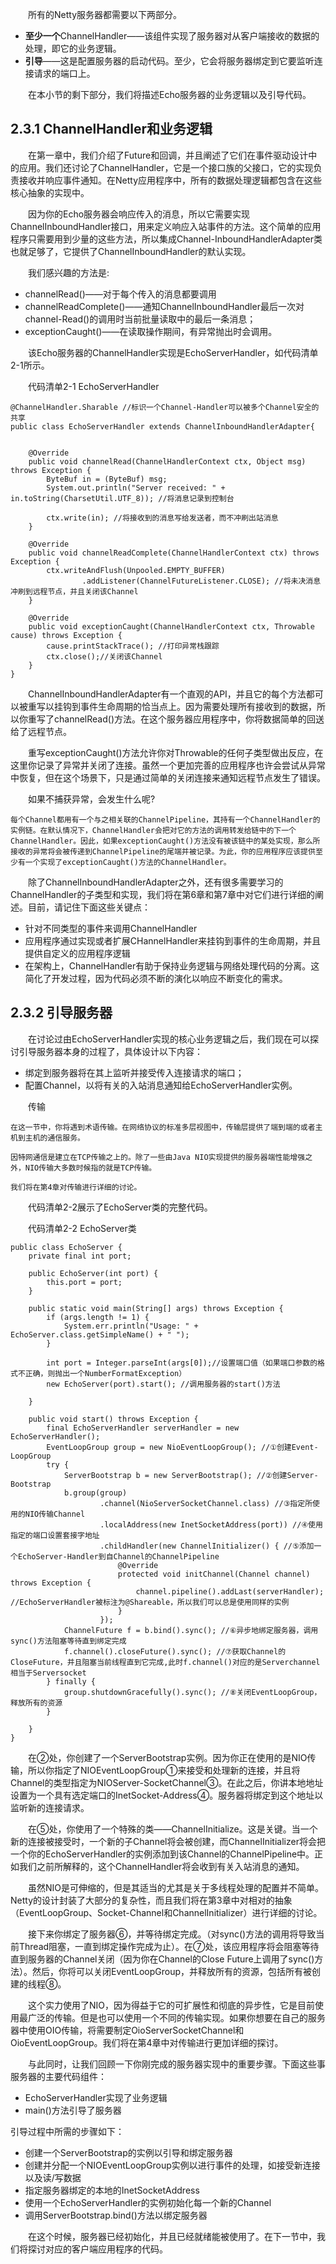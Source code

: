 &emsp;&emsp;所有的Netty服务器都需要以下两部分。

- **至少一个**ChannelHandler——该组件实现了服务器对从客户端接收的数据的处理，即它的业务逻辑。
- **引导**——这是配置服务器的启动代码。至少，它会将服务器绑定到它要监听连接请求的端口上。

&emsp;&emsp;在本小节的剩下部分，我们将描述Echo服务器的业务逻辑以及引导代码。

## 2.3.1 ChannelHandler和业务逻辑

&emsp;&emsp;在第一章中，我们介绍了Future和回调，并且阐述了它们在事件驱动设计中的应用。我们还讨论了ChannelHandler，它是一个接口族的父接口，它的实现负责接收并响应事件通知。在Netty应用程序中，所有的数据处理逻辑都包含在这些核心抽象的实现中。

&emsp;&emsp;因为你的Echo服务器会响应传入的消息，所以它需要实现ChannelInboundHandler接口，用来定义响应入站事件的方法。这个简单的应用程序只需要用到少量的这些方法，所以集成Channel-InboundHandlerAdapter类也就足够了，它提供了ChannelInboundHandler的默认实现。

&emsp;&emsp;我们感兴趣的方法是:

- channelRead()——对于每个传入的消息都要调用
- channelReadComplete()——通知ChannelInboundHandler最后一次对channel-Read()的调用时当前批量读取中的最后一条消息；
- exceptionCaught()——在读取操作期间，有异常抛出时会调用。

&emsp;&emsp;该Echo服务器的ChannelHandler实现是EchoServerHandler，如代码清单2-1所示。

&emsp;&emsp;代码清单2-1 EchoServerHandler
```
@ChannelHandler.Sharable //标识一个Channel-Handler可以被多个Channel安全的共享
public class EchoServerHandler extends ChannelInboundHandlerAdapter{


    @Override
    public void channelRead(ChannelHandlerContext ctx, Object msg) throws Exception {
        ByteBuf in = (ByteBuf) msg;
        System.out.println("Server received: " + in.toString(CharsetUtil.UTF_8)); //将消息记录到控制台

        ctx.write(in); //将接收到的消息写给发送者，而不冲刷出站消息
    }

    @Override
    public void channelReadComplete(ChannelHandlerContext ctx) throws Exception {
        ctx.writeAndFlush(Unpooled.EMPTY_BUFFER)
                .addListener(ChannelFutureListener.CLOSE); //将未决消息冲刷到远程节点，并且关闭该Channel
    }

    @Override
    public void exceptionCaught(ChannelHandlerContext ctx, Throwable cause) throws Exception {
        cause.printStackTrace(); //打印异常栈跟踪
        ctx.close();//关闭该Channel
    }
}
```
&emsp;&emsp;ChannelInboundHandlerAdapter有一个直观的API，并且它的每个方法都可以被重写以挂钩到事件生命周期的恰当点上。因为需要处理所有接收到的数据，所以你重写了channelRead()方法。在这个服务器应用程序中，你将数据简单的回送给了远程节点。

&emsp;&emsp;重写exceptionCaught()方法允许你对Throwable的任何子类型做出反应，在这里你记录了异常并关闭了连接。虽然一个更加完善的应用程序也许会尝试从异常中恢复，但在这个场景下，只是通过简单的关闭连接来通知远程节点发生了错误。

&emsp;&emsp;如果不捕获异常，会发生什么呢?
```
每个Channel都用有一个与之相关联的ChannelPipeline，其持有一个ChannelHandler的实例链。在默认情况下，ChannelHandler会把对它的方法的调用转发给链中的下一个ChannelHandler。因此，如果exceptionCaught()方法没有被该链中的某处实现，那么所接收的异常将会被传递到ChannelPipeline的尾端并被记录。为此，你的应用程序应该提供至少有一个实现了exceptionCaught()方法的ChannelHandler。
```
&emsp;&emsp;除了ChannelInboundHandlerAdapter之外，还有很多需要学习的ChannelHandler的子类型和实现，我们将在第6章和第7章中对它们进行详细的阐述。目前，请记住下面这些关键点：

- 针对不同类型的事件来调用ChannelHandler
- 应用程序通过实现或者扩展CHannelHandler来挂钩到事件的生命周期，并且提供自定义的应用程序逻辑
- 在架构上，ChannelHandler有助于保持业务逻辑与网络处理代码的分离。这简化了开发过程，因为代码必须不断的演化以响应不断变化的需求。

## 2.3.2 引导服务器

&emsp;&emsp;在讨论过由EchoServerHandler实现的核心业务逻辑之后，我们现在可以探讨引导服务器本身的过程了，具体设计以下内容：

- 绑定到服务器将在其上监听并接受传入连接请求的端口；
- 配置Channel，以将有关的入站消息通知给EchoServerHandler实例。

&emsp;&emsp;传输
```
在这一节中，你将遇到术语传输。在网络协议的标准多层视图中，传输层提供了端到端的或者主机到主机的通信服务。

因特网通信是建立在TCP传输之上的。除了一些由Java NIO实现提供的服务器端性能增强之外，NIO传输大多数时候指的就是TCP传输。

我们将在第4章对传输进行详细的讨论。
```
&emsp;&emsp;代码清单2-2展示了EchoServer类的完整代码。

&emsp;&emsp;代码清单2-2 EchoServer类
```
public class EchoServer {
    private final int port;

    public EchoServer(int port) {
        this.port = port;
    }

    public static void main(String[] args) throws Exception {
        if (args.length != 1) {
            System.err.println("Usage: " + EchoServer.class.getSimpleName() + " ");
        }

        int port = Integer.parseInt(args[0]);//设置端口值（如果端口参数的格式不正确，则抛出一个NumberFormatException）
        new EchoServer(port).start(); //调用服务器的start()方法

    }

    public void start() throws Exception {
        final EchoServerHandler serverHandler = new EchoServerHandler();
        EventLoopGroup group = new NioEventLoopGroup(); //①创建Event-LoopGroup
        try {
            ServerBootstrap b = new ServerBootstrap(); //②创建Server-Bootstrap
            b.group(group)
                    .channel(NioServerSocketChannel.class) //③指定所使用的NIO传输Channel
                    .localAddress(new InetSocketAddress(port)) //④使用指定的端口设置套接字地址
                    .childHandler(new ChannelInitializer() { //⑤添加一个EchoServer-Handler到自Channel的ChannelPipeline
                        @Override
                        protected void initChannel(Channel channel) throws Exception {
                            channel.pipeline().addLast(serverHandler); //EchoServerHandler被标注为@Shareable，所以我们可以总是使用同样的实例
                        }
                    });
            ChannelFuture f = b.bind().sync(); //⑥异步地绑定服务器，调用sync()方法阻塞等待直到绑定完成
            f.channel().closeFuture().sync(); //⑦获取Channel的CloseFuture，并且阻塞当前线程直到它完成,此时f.channel()对应的是Serverchannel相当于Serversocket
        } finally {
            group.shutdownGracefully().sync(); //⑧关闭EventLoopGroup，释放所有的资源
        }

    }
}
```
&emsp;&emsp;在②处，你创建了一个ServerBootstrap实例。因为你正在使用的是NIO传输，所以你指定了NIOEventLoopGroup①来接受和处理新的连接，并且将Channel的类型指定为NIOServer-SocketChannel③。在此之后，你讲本地地址设置为一个具有选定端口的InetSocket-Address④。服务器将绑定到这个地址以监听新的连接请求。

&emsp;&emsp;在⑤处，你使用了一个特殊的类——ChannelInitialize。这是关键。当一个新的连接被接受时，一个新的子Channel将会被创建，而ChannelInitializer将会把一个你的EchoServerHandler的实例添加到该Channel的ChannelPipeline中。正如我们之前所解释的，这个ChannelHandler将会收到有关入站消息的通知。

&emsp;&emsp;虽然NIO是可伸缩的，但是其适当的尤其是关于多线程处理的配置并不简单。Netty的设计封装了大部分的复杂性，而且我们将在第3章中对相对的抽象（EventLoopGroup、Socket-Channel和ChannelInitializer）进行详细的讨论。

&emsp;&emsp;接下来你绑定了服务器⑥，并等待绑定完成。（对sync()方法的调用将导致当前Thread阻塞，一直到绑定操作完成为止）。在⑦处，该应用程序将会阻塞等待直到服务器的Channel关闭（因为你在Channel的Close Future上调用了sync()方法）。然后，你将可以关闭EventLoopGroup，并释放所有的资源，包括所有被创建的线程⑧。

&emsp;&emsp;这个实力使用了NIO，因为得益于它的可扩展性和彻底的异步性，它是目前使用最广泛的传输。但是也可以使用一个不同的传输实现。如果你想要在自己的服务器中使用OIO传输，将需要制定OioServerSocketChannel和OioEventLoopGroup。我们将在第4章中对传输进行更加详细的探讨。

&emsp;&emsp;与此同时，让我们回顾一下你刚完成的服务器实现中的重要步骤。下面这些事服务器的主要代码组件：

- EchoServerHandler实现了业务逻辑
- main()方法引导了服务器

引导过程中所需的步骤如下：

- 创建一个ServerBootstrap的实例以引导和绑定服务器
- 创建并分配一个NIOEventLoopGroup实例以进行事件的处理，如接受新连接以及读/写数据
- 指定服务器绑定的本地的InetSocketAddress
- 使用一个EchoServerHandler的实例初始化每一个新的Channel
- 调用ServerBootstrap.bind()方法以绑定服务器

&emsp;&emsp;在这个时候，服务器已经初始化，并且已经就绪能被使用了。在下一节中，我们将探讨对应的客户端应用程序的代码。
